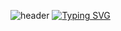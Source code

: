 ![header](https://capsule-render.vercel.app/api?type=waving&color=auto&height=300&section=header&text=Hello%20I'm%20HyeonSeok&fontSize=55)
[![Typing SVG](https://readme-typing-svg.demolab.com/?lines=First+line+of+text;Second+line+of+text)](https://git.io/typing-svg)
